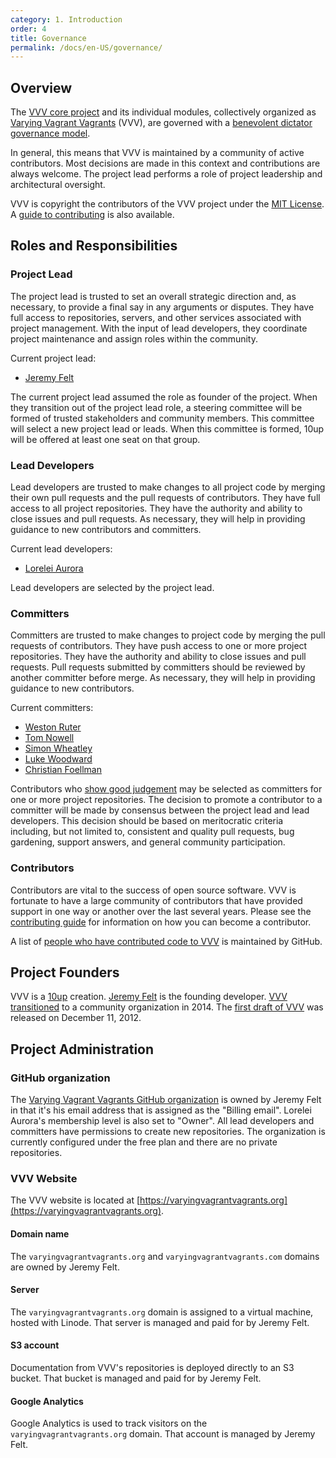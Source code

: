 ```yaml
---
category: 1. Introduction
order: 4
title: Governance
permalink: /docs/en-US/governance/
---
```


## Overview

The [VVV core project](https://github.com/Varying-Vagrant-Vagrants/VVV/) and its individual modules, collectively organized as [Varying Vagrant Vagrants](https://github.com/Varying-Vagrant-Vagrants/) (VVV), are governed with a [benevolent dictator governance model](http://producingoss.com/en/benevolent-dictator.html).

In general, this means that VVV is maintained by a community of active contributors. Most decisions are made in this context and contributions are always welcome. The project lead performs a role of project leadership and architectural oversight.

VVV is copyright the contributors of the VVV project under the [MIT License](https://github.com/Varying-Vagrant-Vagrants/VVV/blob/develop/LICENSE). A [guide to contributing](https://github.com/Varying-Vagrant-Vagrants/VVV/blob/develop/.github/CONTRIBUTING.md) is also available.

## Roles and Responsibilities

### Project Lead

The project lead is trusted to set an overall strategic direction and, as necessary, to provide a final say in any arguments or disputes. They have full access to repositories, servers, and other services associated with project management. With the input of lead developers, they coordinate project maintenance and assign roles within the community.

Current project lead:

* [Jeremy Felt](https://github.com/jeremyfelt)

The current project lead assumed the role as founder of the project. When they transition out of the project lead role, a steering committee will be formed of trusted stakeholders and community members. This committee will select a new project lead or leads. When this committee is formed, 10up will be offered at least one seat on that group.

### Lead Developers

Lead developers are trusted to make changes to all project code by merging their own pull requests and the pull requests of contributors. They have full access to all project repositories. They have the authority and ability to close issues and pull requests. As necessary, they will help in providing guidance to new contributors and committers.

Current lead developers:

* [Lorelei Aurora](https://github.com/lorelieaurora)

Lead developers are selected by the project lead.

### Committers

Committers are trusted to make changes to project code by merging the pull requests of contributors. They have push access to one or more project repositories. They have the authority and ability to close issues and pull requests. Pull requests submitted by committers should be reviewed by another committer before merge. As necessary, they will help in providing guidance to new contributors.

Current committers:

* [Weston Ruter](https://github.com/westonruter)
* [Tom Nowell](https://github.com/tomjn)
* [Simon Wheatley](https://github.com/simonwheatley)
* [Luke Woodward](https://github.com/lkwdwrd)
* [Christian Foellman](https://github.com/cfoellmann)

Contributors who [show good judgement](http://producingoss.com/en/committers.html#choosing-committers) may be selected as committers for one or more project repositories. The decision to promote a contributor to a committer will be made by consensus between the project lead and lead developers. This decision should be based on meritocratic criteria including, but not limited to, consistent and quality pull requests, bug gardening, support answers, and general community participation.

### Contributors

Contributors are vital to the success of open source software. VVV is fortunate to have a large community of contributors that have provided support in one way or another over the last several years. Please see the [contributing guide](https://github.com/Varying-Vagrant-Vagrants/VVV/blob/develop/.github/CONTRIBUTING.md) for information on how you can become a contributor.

A list of [people who have contributed code to VVV](https://github.com/Varying-Vagrant-Vagrants/VVV/graphs/contributors) is maintained by GitHub.

## Project Founders

VVV is a [10up](https://10up.com) creation. [Jeremy Felt](https://jeremyfelt.com/) is the founding developer. [VVV transitioned](http://10up.com/blog/varying-vagrant-vagrants-future/) to a community organization in 2014.  The [first draft of VVV](https://jeremyfelt.com/2012/12/11/varying-vagrant-vagrants/) was released on December 11, 2012.

## Project Administration

### GitHub organization

The [Varying Vagrant Vagrants GitHub organization](https://github.com/Varying-Vagrant-Vagrants) is owned by Jeremy Felt in that it's his email address that is assigned as the "Billing email". Lorelei Aurora's membership level is also set to "Owner". All lead developers and committers have permissions to create new repositories. The organization is currently configured under the free plan and there are no private repositories.

### VVV Website

The VVV website is located at [https://varyingvagrantvagrants.org](https://varyingvagrantvagrants.org).

#### Domain name

The `varyingvagrantvagrants.org` and `varyingvagrantvagrants.com` domains are owned by Jeremy Felt.

#### Server

The `varyingvagrantvagrants.org` domain is assigned to a virtual machine, hosted with Linode. That server is managed and paid for by Jeremy Felt.

#### S3 account

Documentation from VVV's repositories is deployed directly to an S3 bucket. That bucket is managed and paid for by Jeremy Felt.

#### Google Analytics

Google Analytics is used to track visitors on the `varyingvagrantvagrants.org` domain. That account is managed by Jeremy Felt.
